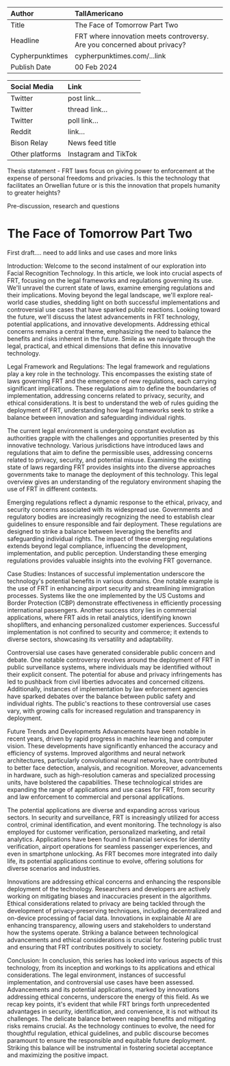 | Author | TallAmericano |
| :---- | :---- |
| Title | The Face of Tomorrow Part Two |
| Headline  | FRT where innovation meets controversy. Are you concerned about privacy? |
| Cypherpunktimes | cypherpunktimes.com/...link |
| Publish Date | 00 Feb 2024 |

| Social Media | Link |
| :---- | :---- |
| Twitter | post link… |
| Twitter | thread link… |
| Twitter | poll link… |
| Reddit  | link… |
| Bison Relay | News feed title |
| Other platforms | Instagram and TikTok |

Thesis statement - FRT laws focus on giving power to enforcement at the expense of personal freedoms and privacies. Is this the technology that facilitates an Orwellian future or is this the innovation that propels humanity to greater heights?

Pre-discussion, research and questions


# The Face of Tomorrow Part Two

First draft.... need to add links and use cases and more links


Introduction:
Welcome to the second instalment of our exploration into Facial Recognition Technology. In this article, we look into crucial aspects of FRT, focusing on the legal frameworks and regulations governing its use. We'll unravel the current state of laws, examine emerging regulations and their implications. Moving beyond the legal landscape, we'll explore real-world case studies, shedding light on both successful implementations and controversial use cases that have sparked public reactions. Looking toward the future, we'll discuss the latest advancements in FRT technology, potential applications, and innovative developments. Addressing ethical concerns remains a central theme, emphasizing the need to balance the benefits and risks inherent in the future. Smile as we navigate through the legal, practical, and ethical dimensions that define this innovative technology.

Legal Framework and Regulations:
The legal framework and regulations play a key role in the technology. This encompasses the existing state of laws governing FRT and the emergence of new regulations, each carrying significant implications. These regulations aim to define the boundaries of  implementation, addressing concerns related to privacy, security, and ethical considerations. It is best to understand the web of rules guiding the deployment of FRT, understanding how legal frameworks seek to strike a balance between innovation and safeguarding individual rights.

The current legal environment is undergoing constant evolution as authorities grapple with the challenges and opportunities presented by this innovative technology. Various jurisdictions have introduced laws and regulations that aim to define the permissible uses, addressing concerns related to privacy, security, and potential misuse. Examining the existing state of laws regarding FRT provides insights into the diverse approaches governments take to manage the deployment of this technology. This legal overview gives an understanding of the regulatory environment shaping the use of FRT in different contexts.

Emerging regulations reflect a dynamic response to the ethical, privacy, and security concerns associated with its widespread use. Governments and regulatory bodies are increasingly recognizing the need to establish clear guidelines to ensure responsible and fair deployment. These regulations are designed to strike a balance between leveraging the benefits and safeguarding individual rights. The impact of these emerging regulations extends beyond legal compliance, influencing the development, implementation, and public perception. Understanding these emerging regulations provides valuable insights into the evolving FRT governance.

Case Studies:
Instances of successful implementation underscore the technology's potential benefits in various domains. One notable example is the use of FRT in enhancing airport security and streamlining immigration processes. Systems like the one implemented by the US Customs and Border Protection (CBP) demonstrate effectiveness in efficiently processing international passengers. Another success story lies in commercial applications, where FRT aids in retail analytics, identifying known shoplifters, and enhancing personalized customer experiences. Successful implementation is not confined to security and commerce; it extends to diverse sectors, showcasing its versatility and adaptability. 

Controversial use cases have generated considerable public concern and debate. One notable controversy revolves around the deployment of FRT in public surveillance systems, where individuals may be identified without their explicit consent. The potential for abuse and privacy infringements has led to pushback from civil liberties advocates and concerned citizens. Additionally, instances of implementation by law enforcement agencies have sparked debates over the balance between public safety and individual rights. The public's reactions to these controversial use cases vary, with growing calls for increased regulation and transparency in deployment. 

Future Trends and Developments
Advancements have been notable in recent years, driven by rapid progress in machine learning and computer vision. These developments have significantly enhanced the accuracy and efficiency of systems. Improved algorithms and neural network architectures, particularly convolutional neural networks, have contributed to better face detection, analysis, and recognition. Moreover, advancements in hardware, such as high-resolution cameras and specialized processing units, have bolstered the capabilities. These technological strides are expanding the range of applications and use cases for FRT, from security and law enforcement to commercial and personal applications.

The potential applications are diverse and expanding across various sectors. In security and surveillance, FRT is increasingly utilized for access control, criminal identification, and event monitoring. The technology is also employed for customer verification, personalized marketing, and retail analytics. Applications have been found in financial services for identity verification, airport operations for seamless passenger experiences, and even in smartphone unlocking. As FRT becomes more integrated into daily life, its potential applications continue to evolve, offering solutions for diverse scenarios and industries.

Innovations are addressing ethical concerns and enhancing the responsible deployment of the technology. Researchers and developers are actively working on mitigating biases and inaccuracies present in the algorithms. Ethical considerations related to privacy are being tackled through the development of privacy-preserving techniques, including decentralized and on-device processing of facial data. Innovations in explainable AI are enhancing transparency, allowing users and stakeholders to understand how the systems operate. Striking a balance between technological advancements and ethical considerations is crucial for fostering public trust and ensuring that FRT contributes positively to society.

Conclusion:
In conclusion, this series has looked into various aspects of this technology, from its inception and workings to its applications and ethical considerations. The legal environment, instances of successful implementation, and controversial use cases have been assessed. Advancements and its potential applications, marked by innovations addressing ethical concerns, underscore the energy of this field. As we recap key points, it's evident that while FRT brings forth unprecedented advantages in security, identification, and convenience, it is not without its challenges. The delicate balance between reaping benefits and mitigating risks remains crucial. As the technology continues to evolve, the need for thoughtful regulation, ethical guidelines, and public discourse becomes paramount to ensure the responsible and equitable future deployment. Striking this balance will be instrumental in fostering societal acceptance and maximizing the positive impact.


